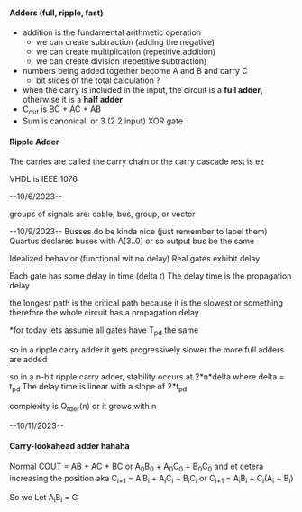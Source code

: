 #### Adders (full, ripple, fast)
- addition is the fundamental arithmetic operation
	- we can create subtraction (adding the negative)
	- we can create multiplication (repetitive addition)
	- we can create division (repetitive subtraction)
 - numbers being added together become A and B and carry C
	 - bit slices of the total calculation ?
- when the carry is included in the input, the circuit is a **full adder**, otherwise it is a **half adder**
- C<sub>out</sub> is BC + AC + AB
- Sum is canonical, or 3 (2 2 input) XOR gate

#### Ripple Adder
The carries are called the carry chain or the carry cascade
rest is ez


VHDL is IEEE 1076

--10/6/2023--

groups of signals are: cable, bus, group, or vector



--10/9/2023--
Busses do be kinda nice (just remember to label them)
Quartus declares buses with A\[3..0] or so 
output bus be the same 


Idealized behavior (functional wit no delay)
Real gates exhibit delay

Each gate has some delay in time (delta t)
The delay time is the propagation delay

the longest path is the critical path because it is the slowest or something
therefore the whole circuit has a propagation delay

*for today lets assume all gates have T<sub>pd</sub> the same

so in a ripple carry adder it gets progressively slower the more full adders are added

so in a n-bit ripple carry adder, stability occurs at 2\*n\*delta where delta = t<sub>pd</sub>
	The delay time is linear with a slope of 2\*t<sub>pd</sub>

complexity is O<sub>rder</sub>(n) or it grows with n

--10/11/2023--
#### Carry-lookahead adder hahaha 

Normal COUT = AB + AC + BC
or A<sub>0</sub>B<sub>0</sub> + A<sub>0</sub>C<sub>0</sub> + B<sub>0</sub>C<sub>0</sub> 
and et cetera increasing the position
aka C<sub>i+1</sub> = A<sub>i</sub>B<sub>i</sub> + A<sub>i</sub>C<sub>i</sub> + B<sub>i</sub>C<sub>i</sub> 
or C<sub>i+1</sub> = A<sub>i</sub>B<sub>i</sub> + C<sub>i</sub>(A<sub>i</sub> + B<sub>i</sub>)

So we Let A<sub>i</sub>B<sub>i</sub> = G